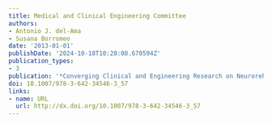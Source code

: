 ```yaml
---
title: Medical and Clinical Engineering Committee
authors:
- Antonio J. del-Ama
- Susana Borromeo
date: '2013-01-01'
publishDate: '2024-10-18T10:28:08.670594Z'
publication_types:
- 3
publication: '*Converging Clinical and Engineering Research on Neurorehabilitation*'
doi: 10.1007/978-3-642-34546-3_57
links:
- name: URL
  url: http://dx.doi.org/10.1007/978-3-642-34546-3_57
---
```

